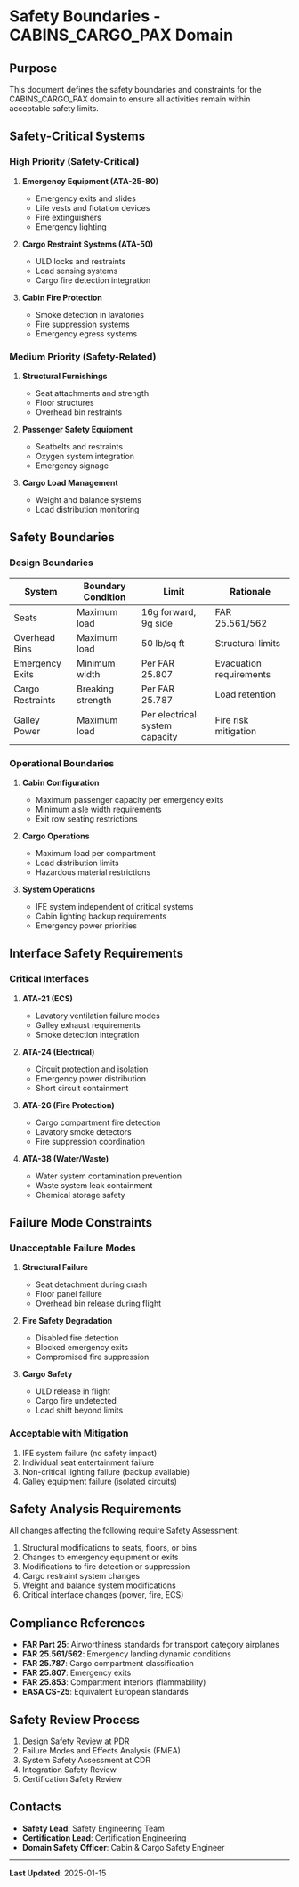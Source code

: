 # Safety Boundaries - CABINS_CARGO_PAX Domain

## Purpose

This document defines the safety boundaries and constraints for the CABINS_CARGO_PAX domain to ensure all activities remain within acceptable safety limits.

## Safety-Critical Systems

### High Priority (Safety-Critical)

1. **Emergency Equipment (ATA-25-80)**
   - Emergency exits and slides
   - Life vests and flotation devices
   - Fire extinguishers
   - Emergency lighting

2. **Cargo Restraint Systems (ATA-50)**
   - ULD locks and restraints
   - Load sensing systems
   - Cargo fire detection integration

3. **Cabin Fire Protection**
   - Smoke detection in lavatories
   - Fire suppression systems
   - Emergency egress systems

### Medium Priority (Safety-Related)

1. **Structural Furnishings**
   - Seat attachments and strength
   - Floor structures
   - Overhead bin restraints

2. **Passenger Safety Equipment**
   - Seatbelts and restraints
   - Oxygen system integration
   - Emergency signage

3. **Cargo Load Management**
   - Weight and balance systems
   - Load distribution monitoring

## Safety Boundaries

### Design Boundaries

| System | Boundary Condition | Limit | Rationale |
|--------|-------------------|-------|-----------|
| Seats | Maximum load | 16g forward, 9g side | FAR 25.561/562 |
| Overhead Bins | Maximum load | 50 lb/sq ft | Structural limits |
| Emergency Exits | Minimum width | Per FAR 25.807 | Evacuation requirements |
| Cargo Restraints | Breaking strength | Per FAR 25.787 | Load retention |
| Galley Power | Maximum load | Per electrical system capacity | Fire risk mitigation |

### Operational Boundaries

1. **Cabin Configuration**
   - Maximum passenger capacity per emergency exits
   - Minimum aisle width requirements
   - Exit row seating restrictions

2. **Cargo Operations**
   - Maximum load per compartment
   - Load distribution limits
   - Hazardous material restrictions

3. **System Operations**
   - IFE system independent of critical systems
   - Cabin lighting backup requirements
   - Emergency power priorities

## Interface Safety Requirements

### Critical Interfaces

1. **ATA-21 (ECS)**
   - Lavatory ventilation failure modes
   - Galley exhaust requirements
   - Smoke detection integration

2. **ATA-24 (Electrical)**
   - Circuit protection and isolation
   - Emergency power distribution
   - Short circuit containment

3. **ATA-26 (Fire Protection)**
   - Cargo compartment fire detection
   - Lavatory smoke detectors
   - Fire suppression coordination

4. **ATA-38 (Water/Waste)**
   - Water system contamination prevention
   - Waste system leak containment
   - Chemical storage safety

## Failure Mode Constraints

### Unacceptable Failure Modes

1. **Structural Failure**
   - Seat detachment during crash
   - Floor panel failure
   - Overhead bin release during flight

2. **Fire Safety Degradation**
   - Disabled fire detection
   - Blocked emergency exits
   - Compromised fire suppression

3. **Cargo Safety**
   - ULD release in flight
   - Cargo fire undetected
   - Load shift beyond limits

### Acceptable with Mitigation

1. IFE system failure (no safety impact)
2. Individual seat entertainment failure
3. Non-critical lighting failure (backup available)
4. Galley equipment failure (isolated circuits)

## Safety Analysis Requirements

All changes affecting the following require Safety Assessment:

1. Structural modifications to seats, floors, or bins
2. Changes to emergency equipment or exits
3. Modifications to fire detection or suppression
4. Cargo restraint system changes
5. Weight and balance system modifications
6. Critical interface changes (power, fire, ECS)

## Compliance References

- **FAR Part 25**: Airworthiness standards for transport category airplanes
- **FAR 25.561/562**: Emergency landing dynamic conditions
- **FAR 25.787**: Cargo compartment classification
- **FAR 25.807**: Emergency exits
- **FAR 25.853**: Compartment interiors (flammability)
- **EASA CS-25**: Equivalent European standards

## Safety Review Process

1. Design Safety Review at PDR
2. Failure Modes and Effects Analysis (FMEA)
3. System Safety Assessment at CDR
4. Integration Safety Review
5. Certification Safety Review

## Contacts

- **Safety Lead**: Safety Engineering Team
- **Certification Lead**: Certification Engineering
- **Domain Safety Officer**: Cabin & Cargo Safety Engineer

---

**Last Updated**: 2025-01-15
